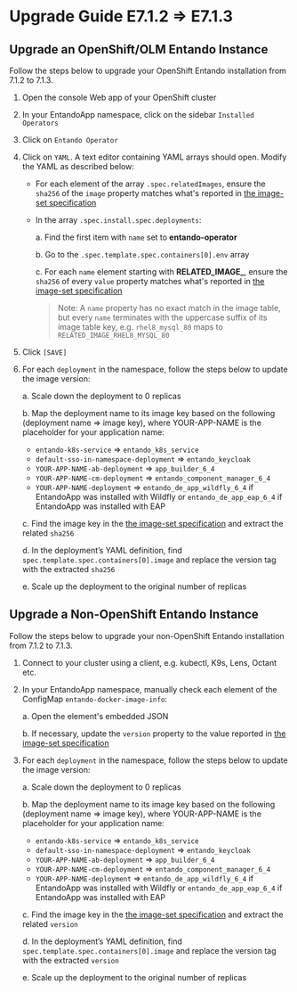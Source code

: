 # Upgrade Guide E7.1.2 ⇒ E7.1.3

## Upgrade an OpenShift/OLM Entando Instance

Follow the steps below to upgrade your OpenShift Entando installation from 7.1.2 to 7.1.3.

1. Open the console Web app of your OpenShift cluster

2. In your EntandoApp namespace, click on the sidebar `Installed Operators`

3. Click on `Entando Operator`

4. Click on `YAML`. A text editor containing YAML arrays should open. Modify the YAML as described below:
   
   - For each element of the array `.spec.relatedImages`, ensure the `sha256` of the `image` property matches what's reported in [the image-set specification](https://github.com/entando-k8s/entando-k8s-operator-bundle/blob/v7.1.3/values.yaml)

   - In the array `.spec.install.spec.deployments`:

     a. Find the first item with `name` set to **entando-operator**

     b. Go to the `.spec.template.spec.containers[0].env` array

     c. For each `name` element starting with **RELATED_IMAGE_**, ensure the `sha256` of every `value` property matches what's reported in [the image-set specification](https://github.com/entando-k8s/entando-k8s-operator-bundle/blob/develop/values.yaml)

     >Note: A `name` property has no exact match in the image table, but every `name` terminates with the uppercase suffix of its image table key, e.g. `rhel8_mysql_80` maps to `RELATED_IMAGE_RHEL8_MYSQL_80`
    
5. Click `[SAVE]`

6. For each `deployment` in the namespace, follow the steps below to update the image version:

   a. Scale down the deployment to 0 replicas
   
   b. Map the deployment name to its image key based on the following (deployment name ⇒ image key), where YOUR-APP-NAME is the placeholder for your application name:
    - `entando-k8s-service` ⇒ `entando_k8s_service`
    - `default-sso-in-namespace-deployment` ⇒ `entando_keycloak`
    - `YOUR-APP-NAME-ab-deployment` ⇒ `app_builder_6_4`
    - `YOUR-APP-NAME-cm-deployment` ⇒ `entando_component_manager_6_4`
    - `YOUR-APP-NAME-deployment` ⇒ `entando_de_app_wildfly_6_4` if EntandoApp was installed with Wildfly or `entando_de_app_eap_6_4` if EntandoApp was installed with EAP

   c. Find the image key in the [the image-set specification](https://github.com/entando-k8s/entando-k8s-operator-bundle/blob/v7.1.3/values.yaml) and extract the related `sha256`


   d. In the deployment’s YAML definition, find `spec.template.spec.containers[0].image` and replace the version tag with the extracted `sha256`

   e. Scale up the deployment to the original number of replicas


## Upgrade a Non-OpenShift Entando Instance

Follow the steps below to upgrade your non-OpenShift Entando installation from 7.1.2 to 7.1.3.

1. Connect to your cluster using a client, e.g. kubectl, K9s, Lens, Octant etc.

2. In your EntandoApp namespace, manually check each element of the ConfigMap `entando-docker-image-info`:

   a. Open the element's embedded JSON

   b. If necessary, update the `version` property to the value reported in [the image-set specification](https://github.com/entando-k8s/entando-k8s-operator-bundle/blob/v7.1.3/values.yaml)

3. For each `deployment` in the namespace, follow the steps below to update the image version:

   a. Scale down the deployment to 0 replicas
   
   b. Map the deployment name to its image key based on the following (deployment name ⇒ image key), where YOUR-APP-NAME is the placeholder for your application name:
    - `entando-k8s-service` ⇒ `entando_k8s_service`
    - `default-sso-in-namespace-deployment` ⇒ `entando_keycloak`
    - `YOUR-APP-NAME-ab-deployment` ⇒ `app_builder_6_4`
    - `YOUR-APP-NAME-cm-deployment` ⇒ `entando_component_manager_6_4`
    - `YOUR-APP-NAME-deployment` ⇒ `entando_de_app_wildfly_6_4` if EntandoApp was installed with Wildfly or `entando_de_app_eap_6_4` if EntandoApp was installed with EAP

   c. Find the image key in the [the image-set specification](https://github.com/entando-k8s/entando-k8s-operator-bundle/blob/v7.1.3/values.yaml) and extract the related `version`


   d. In the deployment’s YAML definition, find `spec.template.spec.containers[0].image` and replace the version tag with the extracted `version`

   e. Scale up the deployment to the original number of replicas
